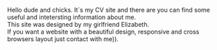 Hello dude and chicks. It`s my CV site and there are you can find some useful and intetersting information about me.<br>
This site was designed by my girlfriend Elizabeth.<br>
If you want a website with a beautiful design, responsive and cross browsers layout just contact with me)).<br>
